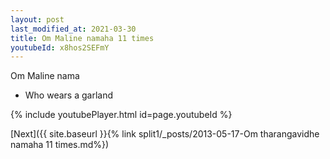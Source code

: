 ```yaml
---
layout: post
last_modified_at: 2021-03-30
title: Om Maline namaha 11 times
youtubeId: x8hos2SEFmY
---
```

 
 
Om Maline nama 
 
 -  Who wears a garland 
 
  
 
  
 
 
 
 
 
 


{% include youtubePlayer.html id=page.youtubeId %}
 
[Next]({{ site.baseurl }}{% link  split1/_posts/2013-05-17-Om tharangavidhe namaha 11 times.md%})
 
